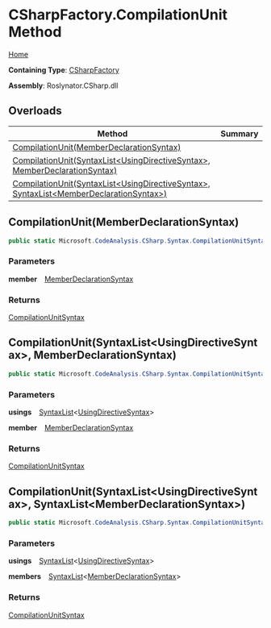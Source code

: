 # CSharpFactory\.CompilationUnit Method

[Home](../../../../README.md)

**Containing Type**: [CSharpFactory](../README.md)

**Assembly**: Roslynator\.CSharp\.dll

## Overloads

| Method | Summary |
| ------ | ------- |
| [CompilationUnit(MemberDeclarationSyntax)](#3275445737) | |
| [CompilationUnit(SyntaxList\<UsingDirectiveSyntax\>, MemberDeclarationSyntax)](#813881929) | |
| [CompilationUnit(SyntaxList\<UsingDirectiveSyntax\>, SyntaxList\<MemberDeclarationSyntax\>)](#2664110828) | |

<a id="3275445737"></a>

## CompilationUnit\(MemberDeclarationSyntax\) 

```csharp
public static Microsoft.CodeAnalysis.CSharp.Syntax.CompilationUnitSyntax CompilationUnit(Microsoft.CodeAnalysis.CSharp.Syntax.MemberDeclarationSyntax member)
```

### Parameters

**member** &ensp; [MemberDeclarationSyntax](https://docs.microsoft.com/en-us/dotnet/api/microsoft.codeanalysis.csharp.syntax.memberdeclarationsyntax)

### Returns

[CompilationUnitSyntax](https://docs.microsoft.com/en-us/dotnet/api/microsoft.codeanalysis.csharp.syntax.compilationunitsyntax)

<a id="813881929"></a>

## CompilationUnit\(SyntaxList\<UsingDirectiveSyntax\>, MemberDeclarationSyntax\) 

```csharp
public static Microsoft.CodeAnalysis.CSharp.Syntax.CompilationUnitSyntax CompilationUnit(Microsoft.CodeAnalysis.SyntaxList<Microsoft.CodeAnalysis.CSharp.Syntax.UsingDirectiveSyntax> usings, Microsoft.CodeAnalysis.CSharp.Syntax.MemberDeclarationSyntax member)
```

### Parameters

**usings** &ensp; [SyntaxList](https://docs.microsoft.com/en-us/dotnet/api/microsoft.codeanalysis.syntaxlist-1)\<[UsingDirectiveSyntax](https://docs.microsoft.com/en-us/dotnet/api/microsoft.codeanalysis.csharp.syntax.usingdirectivesyntax)\>

**member** &ensp; [MemberDeclarationSyntax](https://docs.microsoft.com/en-us/dotnet/api/microsoft.codeanalysis.csharp.syntax.memberdeclarationsyntax)

### Returns

[CompilationUnitSyntax](https://docs.microsoft.com/en-us/dotnet/api/microsoft.codeanalysis.csharp.syntax.compilationunitsyntax)

<a id="2664110828"></a>

## CompilationUnit\(SyntaxList\<UsingDirectiveSyntax\>, SyntaxList\<MemberDeclarationSyntax\>\) 

```csharp
public static Microsoft.CodeAnalysis.CSharp.Syntax.CompilationUnitSyntax CompilationUnit(Microsoft.CodeAnalysis.SyntaxList<Microsoft.CodeAnalysis.CSharp.Syntax.UsingDirectiveSyntax> usings, Microsoft.CodeAnalysis.SyntaxList<Microsoft.CodeAnalysis.CSharp.Syntax.MemberDeclarationSyntax> members)
```

### Parameters

**usings** &ensp; [SyntaxList](https://docs.microsoft.com/en-us/dotnet/api/microsoft.codeanalysis.syntaxlist-1)\<[UsingDirectiveSyntax](https://docs.microsoft.com/en-us/dotnet/api/microsoft.codeanalysis.csharp.syntax.usingdirectivesyntax)\>

**members** &ensp; [SyntaxList](https://docs.microsoft.com/en-us/dotnet/api/microsoft.codeanalysis.syntaxlist-1)\<[MemberDeclarationSyntax](https://docs.microsoft.com/en-us/dotnet/api/microsoft.codeanalysis.csharp.syntax.memberdeclarationsyntax)\>

### Returns

[CompilationUnitSyntax](https://docs.microsoft.com/en-us/dotnet/api/microsoft.codeanalysis.csharp.syntax.compilationunitsyntax)

